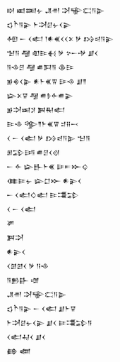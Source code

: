 <div class='block'>
<div class='line'>𒊭 𒀜𒌅𒉡 𒂗𒉣 𒋫𒊍𒀫𒀀𒉌</div>
<div class='line'>𒌓𒋻𒀀𒉌 𒈨𒋫𒆪𒉡𒌋𒉌</div>
<div class='line'>𒅇 𒀸 𒌋𒅗 𒁹𒀭𒌍𒌋𒌋𒉽 𒃻 𒋳𒁀𒀀𒉌</div>
<div class='line'>𒈠𒀀 𒆷 𒊏𒄿𒈬 𒃻 𒆳𒀸𒋩 𒋗𒌋</div>
<div class='line'>𒀀𒈾𒆪 𒆷 𒌑𒁕𒀀 𒆠𒄿</div>
<div class='line'>𒂊𒄯𒌋𒉌 𒀭𒈨𒌍𒐊 𒄿𒈾 𒋗𒈫</div>
<div class='line'>𒇽𒉽𒐊 𒆷 𒌑𒊩𒅆𒌑𒉌</div>
<div class='line'>𒂊𒋫𒀜𒋡 𒀉𒊑𒅗</div>
<div class='line'>𒄿𒈾 𒄊𒈫𒈨𒌍𒐊 𒄑𒍝𒁁</div>
<div class='line'>𒌋 𒀸 𒌋𒅗 𒃻 𒋳𒁀𒀀𒉌 𒈠𒀀</div>
<div class='line'>𒁳𒁉𒅀 𒌑𒆪𒌋𒋼</div>
<div class='line'>𒀸 𒅆 𒇽𒃲𒈨𒌍 𒄿𒋰𒁍𒌒</div>
<div class='line'>𒈪𒄿𒉡 𒇽𒆸𒁍 𒀭𒉌𒌋</div>
<div class='line'>𒀸 𒌋𒅗𒄭𒅗 𒄿𒃮𒁉</div>
<div class='line'>𒌋 𒀸 𒌋𒅗</div>
<div class='line'>𒂄</div>
<div class='line'>𒀉𒋫</div>
<div class='line'>𒀭𒉌𒌋</div>
<div class='line'>𒌋𒌆𒇻𒌋 𒃻 𒀀𒈾</div>
<div class='line'>𒀀𒁖𒃲 𒌝</div>
<div class='line'>𒂗𒉣 𒋫𒊍𒀫𒀀𒉌</div>
<div class='line'>𒌓𒋻𒀀𒉌 𒀸 𒌋𒅗 𒋗𒈨𒐊</div>
<div class='line'>𒈨𒋫𒆪𒉡𒌋𒉌 𒋗𒌋 𒄿𒃮𒁉𒀀</div>
<div class='line'>𒌋𒅗𒄷𒌋 𒋗𒌋</div>
<div class='line'>𒂵 𒅘</div>
</div>